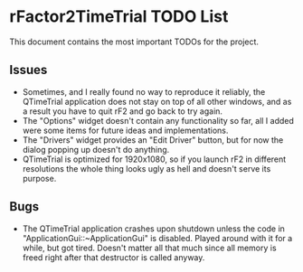 # rFactor2TimeTrial TODO List

This document contains the most important TODOs for the project.

## Issues

- Sometimes, and I really found no way to reproduce it reliably, the QTimeTrial application does not stay on top of all other windows, and as a result you have to quit rF2 and go back to try again.
- The "Options" widget doesn't contain any functionality so far, all I added were some items for future ideas and implementations.
- The "Drivers" widget provides an "Edit Driver" button, but for now the dialog popping up doesn't do anything.
- QTimeTrial is optimized for 1920x1080, so if you launch rF2 in different resolutions the whole thing looks ugly as hell and doesn't serve its purpose.

## Bugs

- The QTimeTrial application crashes upon shutdown unless the code in "ApplicationGui::~ApplicationGui" is disabled. Played around with it for a while, but got tired. Doesn't matter all that much since all memory is freed right after that destructor is called anyway.

